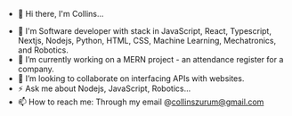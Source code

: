 - 👋 Hi there, I'm Collins...

<!--
**collins-okafor/collins-okafor** is a ✨ _special_ ✨ repository because its `README.md` (this file) appears on your GitHub profile.

Here are some ideas to get you started:

- 🔭 I’m currently working on ...
- 🌱 I’m currently learning ...
- 👯 I’m looking to collaborate on ...
- 🤔 I’m looking for help with ...
- 💬 Ask me about ...
- 📫 How to reach me: ...
- 😄 Pronouns: ...
- ⚡ Fun fact: ...
-->

- 👀 I'm Software developer with stack in JavaScript, React, Typescript, Nextjs, Nodejs, Python, HTML, CSS, Machine Learning, Mechatronics, and Robotics.
- 🔭 I’m currently working on a MERN project - an attendance register for a company.
- 👯 I’m looking to collaborate on interfacing APIs with websites.
- ⚡ Ask me about Nodejs, JavaScript, Robotics...
- 📫 How to reach me: Through my email @collinszurum@gmail.com


